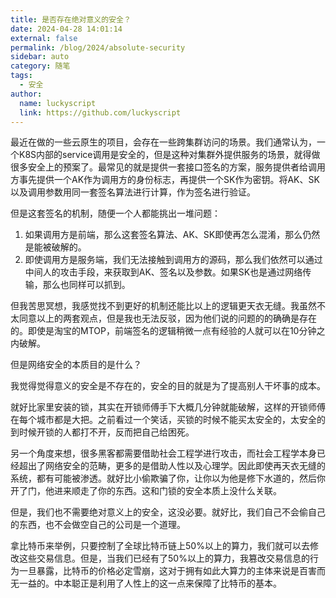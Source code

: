 ```yaml
---
title: 是否存在绝对意义的安全？
date: 2024-04-28 14:01:14
external: false
permalink: /blog/2024/absolute-security
sidebar: auto
category: 随笔
tags:
  - 安全
author:
  name: luckyscript
  link: https://github.com/luckyscript
---
```


最近在做的一些云原生的项目，会存在一些跨集群访问的场景。我们通常认为，一个K8S内部的service调用是安全的，但是这种对集群外提供服务的场景，就得做很多安全上的预案了。最常见的就是提供一套接口签名的方案，服务提供者给调用方事先提供一个AK作为调用方的身份标志，再提供一个SK作为密钥。将AK、SK以及调用参数用同一套签名算法进行计算，作为签名进行验证。


但是这套签名的机制，随便一个人都能挑出一堆问题：
1. 如果调用方是前端，那么这套签名算法、AK、SK即使再怎么混淆，那么仍然是能被破解的。
2. 即使调用方是服务端，我们无法接触到调用方的源码，那么我们依然可以通过中间人的攻击手段，来获取到AK、签名以及参数。如果SK也是通过网络传输，那么也同样可以抓到。

但我苦思冥想，我感觉找不到更好的机制还能比以上的逻辑更天衣无缝。我虽然不太同意以上的两套观点，但是我也无法反驳，因为他们说的问题的的确确是存在的。即使是淘宝的MTOP，前端签名的逻辑稍微一点有经验的人就可以在10分钟之内破解。

但是网络安全的本质目的是什么？

我觉得觉得意义的安全是不存在的，安全的目的就是为了提高别人干坏事的成本。

就好比家里安装的锁，其实在开锁师傅手下大概几分钟就能破解，这样的开锁师傅在每个城市都是大把。之前看过一个笑话，买锁的时候不能买太安全的，太安全的到时候开锁的人都打不开，反而把自己给困死。

另一个角度来想，很多黑客都需要借助社会工程学进行攻击，而社会工程学本身已经超出了网络安全的范畴，更多的是借助人性以及心理学。因此即使再天衣无缝的系统，都有可能被渗透。就好比小偷欺骗了你，让你以为他是修下水道的，然后你开了门，他进来顺走了你的东西。这和门锁的安全本质上没什么关联。

但是，我们也不需要绝对意义上的安全，这没必要。就好比，我们自己不会偷自己的东西，也不会做空自己的公司是一个道理。

拿比特币来举例，只要控制了全球比特币链上50%以上的算力，我们就可以去修改这些交易信息。但是，当我们已经有了50%以上的算力，我篡改交易信息的行为一旦暴露，比特币的价格必定雪崩，这对于拥有如此大算力的主体来说是百害而无一益的。中本聪正是利用了人性上的这一点来保障了比特币的基本。

